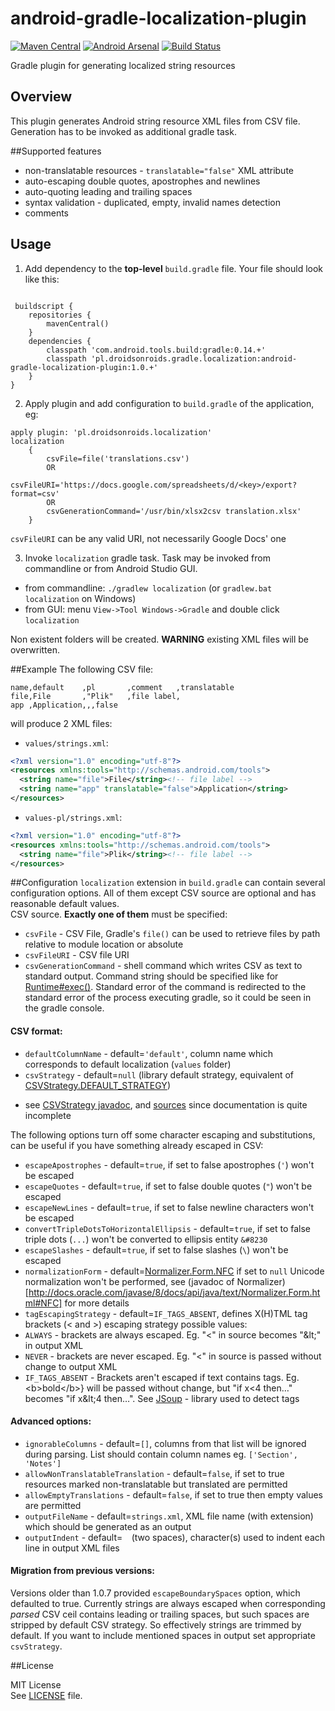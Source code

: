 android-gradle-localization-plugin
==================================
[![Maven Central](https://maven-badges.herokuapp.com/maven-central/pl.droidsonroids.gradle.localization/android-gradle-localization-plugin/badge.svg?style=flat)](https://maven-badges.herokuapp.com/maven-central/pl.droidsonroids.gradle.localization/android-gradle-localization-plugin) [![Android Arsenal](https://img.shields.io/badge/Android%20Arsenal-android--gradle--localization--plugin-brightgreen.svg?style=flat)](https://android-arsenal.com/details/1/902)  [![Build Status](https://travis-ci.org/koral--/android-gradle-localization-plugin.svg?branch=master)](https://travis-ci.org/koral--/android-gradle-localization-plugin)

Gradle plugin for generating localized string resources

## Overview
This plugin generates Android string resource XML files from CSV file.
Generation has to be invoked as additional gradle task.
 
##Supported features
 * non-translatable resources - `translatable="false"` XML attribute
 * auto-escaping double quotes, apostrophes and newlines
 * auto-quoting leading and trailing spaces
 * syntax validation - duplicated, empty, invalid names detection
 * comments
  
## Usage
1. Add dependency to the __top-level__ `build.gradle` file.
 Your file should look like this:
 ```
 
  buildscript {
     repositories {
         mavenCentral()
     }
     dependencies {
         classpath 'com.android.tools.build:gradle:0.14.+'
         classpath 'pl.droidsonroids.gradle.localization:android-gradle-localization-plugin:1.0.+'
     }
 }
 ```
2. Apply plugin and add configuration to `build.gradle` of the application, eg:
 ```
 apply plugin: 'pl.droidsonroids.localization'
 localization
     {
         csvFile=file('translations.csv')
         OR
         csvFileURI='https://docs.google.com/spreadsheets/d/<key>/export?format=csv'
         OR
         csvGenerationCommand='/usr/bin/xlsx2csv translation.xlsx'
     }
 ```
 `csvFileURI` can be any valid URI, not necessarily Google Docs' one 
 
3. Invoke `localization` gradle task. Task may be invoked from commandline or from Android Studio GUI.
 * from commandline: `./gradlew localization` (or `gradlew.bat localization` on Windows)
 * from GUI: menu `View->Tool Windows->Gradle` and double click `localization`<br>
 
 Non existent folders will be created. __WARNING__ existing XML files will be overwritten.

##Example
The following CSV file:
```csv
name,default    ,pl       ,comment   ,translatable
file,File       ,"Plik"   ,file label,
app ,Application,,,false
```
will produce 2 XML files:
* `values/strings.xml`:
```xml
<?xml version="1.0" encoding="utf-8"?>
<resources xmlns:tools="http://schemas.android.com/tools">
  <string name="file">File</string><!-- file label -->
  <string name="app" translatable="false">Application</string>
</resources>
```
* `values-pl/strings.xml`:
```xml
<?xml version="1.0" encoding="utf-8"?>
<resources xmlns:tools="http://schemas.android.com/tools">
  <string name="file">Plik</string><!-- file label -->
</resources>
```

##Configuration
`localization` extension in `build.gradle` can contain several configuration options. All of them 
except CSV source are optional and has reasonable default values.<br>
CSV source. __Exactly one of them__ must be specified:
* `csvFile` - CSV File, Gradle's `file()` can be used to retrieve files by path relative to module location or absolute   
* `csvFileURI` - CSV file URI
* `csvGenerationCommand` - shell command which writes CSV as text to standard output.
Command string should be specified like for [Runtime#exec()](http://docs.oracle.com/javase/8/docs/api/java/lang/Runtime.html#exec-java.lang.String-).
Standard error of the command is redirected to the standard error of the process executing gradle,
so it could be seen in the gradle console.

#### CSV format:
* `defaultColumnName` - default=`'default'`, column name which corresponds to default localization
(`values` folder)
* `csvStrategy` - default=`null` (library default strategy, equivalent of 
[CSVStrategy.DEFAULT_STRATEGY](https://lucene.apache.org/solr/4_0_0/solr-core/org/apache/solr/internal/csv/CSVStrategy.html#DEFAULT_STRATEGY))
 - see [CSVStrategy javadoc](https://lucene.apache.org/solr/4_0_0/solr-core/org/apache/solr/internal/csv/CSVStrategy.html),
 and [sources](http://grepcode.com/file/repo1.maven.org/maven2/org.apache.solr/solr-core/4.8.0/org/apache/solr/internal/csv/CSVStrategy.java#CSVStrategy)
 since documentation is quite incomplete

The following options turn off some character escaping and substitutions, can be useful if you have 
something already escaped in CSV:
* `escapeApostrophes` - default=`true`, if set to false apostrophes (`'`) won't be escaped
* `escapeQuotes` - default=`true`, if set to false double quotes (`"`)  won't be escaped
* `escapeNewLines` - default=`true`, if set to false newline characters won't be escaped
* `convertTripleDotsToHorizontalEllipsis` - default=`true`, if set to false triple dots (`...`) won't be converted to ellipsis entity `&#8230`
* `escapeSlashes` - default=`true`, if set to false slashes (`\`) won't be escaped
* `normalizationForm` - default=[Normalizer.Form.NFC](http://docs.oracle.com/javase/8/docs/api/java/text/Normalizer.Form.html#NFC)
if set to `null` Unicode normalization won't be performed, see (javadoc of Normalizer)[http://docs.oracle.com/javase/8/docs/api/java/text/Normalizer.Form.html#NFC]
for more details
* `tagEscapingStrategy` - default=`IF_TAGS_ABSENT`, defines X(H)TML tag brackets (&lt; and &gt;) escaping strategy
possible values:
 * `ALWAYS` - brackets are always escaped. Eg. "&lt;" in source becomes "&amp;lt;" in output XML
 * `NEVER` - brackets are never escaped. Eg. "&lt;" in source is passed without change to output XML
 * `IF_TAGS_ABSENT` - Brackets aren't escaped if text contains tags. Eg.
   &lt;b&gt;bold&lt;/b&gt;} will be passed without change, but "if x&lt;4 then…" becomes "if x&amp;lt;4 then…".
   See [JSoup](http://jsoup.org) - library used to detect tags

#### Advanced options:
* `ignorableColumns` - default=`[]`, columns from that list will be ignored during parsing. List should
contain column names eg. `['Section', 'Notes']`
* `allowNonTranslatableTranslation` - default=`false`, if set to true resources marked
non-translatable but translated are permitted
* `allowEmptyTranslations` - default=`false`, if set to true then empty values are permitted
* `outputFileName` - default=`strings.xml`, XML file name (with extension) which should be generated as an output
* `outputIndent` - default=`  `(two spaces), character(s) used to indent each line in output XML files

#### Migration from previous versions:
Versions older than 1.0.7 provided `escapeBoundarySpaces` option, which defaulted to true. Currently strings are always escaped when corresponding *parsed* CSV ceil contains leading or trailing spaces, but such spaces are stripped by default CSV strategy. So effectively strings are trimmed by default. If you want to include mentioned spaces in output set appropriate `csvStrategy`.

##License

MIT License<br>
See [LICENSE](LICENSE) file.
